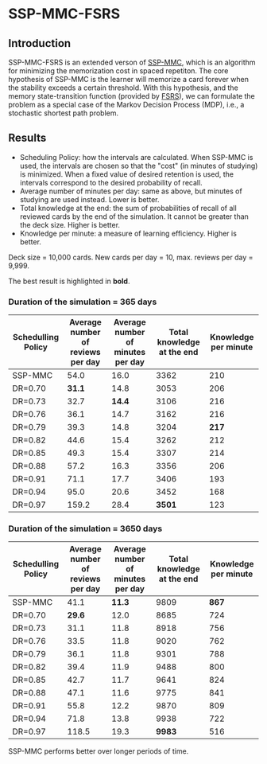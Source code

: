 # SSP-MMC-FSRS

## Introduction

SSP-MMC-FSRS is an extended verson of [SSP-MMC](https://github.com/maimemo/SSP-MMC), which is an algorithm for minimizing the memorization cost in spaced repetiton. The core hypothesis of SSP-MMC is the learner will memorize a card forever when the stability exceeds a certain threshold. With this hypothesis, and the memory state-transition function (provided by [FSRS](https://github.com/open-spaced-repetition/fsrs4anki/wiki/The-Algorithm)), we can formulate the problem as a special case of the Markov Decision Process (MDP), i.e., a stochastic shortest path problem.


## Results

- Scheduling Policy: how the intervals are calculated. When SSP-MMC is used, the intervals are chosen so that the "cost" (in minutes of studying) is minimized. 
When a fixed value of desired retention is used, the intervals correspond to the desired probability of recall.
- Average number of minutes per day: same as above, but minutes of studying are used instead. Lower is better.
- Total knowledge at the end: the sum of probabilities of recall of all reviewed cards by the end of the simulation. It cannot be greater than the deck size. Higher is better.
- Knowledge per minute: a measure of learning efficiency. Higher is better.

Deck size = 10,000 cards. New cards per day = 10, max. reviews per day = 9,999.

The best result is highlighted in **bold**. 

### Duration of the simulation = 365 days

| Schedulling Policy | Average number of reviews per day | Average number of minutes per day | Total knowledge at the end | Knowledge per minute |
| --- | --- | --- | --- | --- |
| SSP-MMC | 54.0 | 16.0 | 3362 | 210 |
| DR=0.70 | **31.1** | 14.8 | 3053 | 206 |
| DR=0.73 | 32.7 | **14.4** | 3106 | 216 |
| DR=0.76 | 36.1 | 14.7 | 3162 | 216 |
| DR=0.79 | 39.3 | 14.8 | 3204 | **217** |
| DR=0.82 | 44.6 | 15.4 | 3262 | 212 |
| DR=0.85 | 49.3 | 15.4 | 3307 | 214 |
| DR=0.88 | 57.2 | 16.3 | 3356 | 206 |
| DR=0.91 | 71.1 | 17.7 | 3406 | 193 |
| DR=0.94 | 95.0 | 20.6 | 3452 | 168 |
| DR=0.97 | 159.2 | 28.4 | **3501** | 123 |


### Duration of the simulation = 3650 days

| Schedulling Policy | Average number of reviews per day | Average number of minutes per day | Total knowledge at the end | Knowledge per minute |
| --- | --- | --- | --- | --- |
| SSP-MMC | 41.1 | **11.3** | 9809 | **867** |
| DR=0.70 | **29.6** | 12.0 | 8685 | 724 |
| DR=0.73 | 31.1 | 11.8 | 8918 | 756 |
| DR=0.76 | 33.5 | 11.8 | 9020 | 762 |
| DR=0.79 | 36.1 | 11.8 | 9301 | 788 |
| DR=0.82 | 39.4 | 11.9 | 9488 | 800 |
| DR=0.85 | 42.7 | 11.7 | 9641 | 824 |
| DR=0.88 | 47.1 | 11.6 | 9775 | 841 |
| DR=0.91 | 55.8 | 12.2 | 9870 | 809 |
| DR=0.94 | 71.8 | 13.8 | 9938 | 722 |
| DR=0.97 | 118.5 | 19.3 | **9983** | 516 |

SSP-MMC performs better over longer periods of time.
